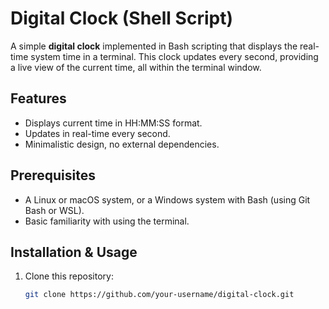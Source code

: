 # Digital Clock (Shell Script)

A simple **digital clock** implemented in Bash scripting that displays the real-time system time in a terminal. This clock updates every second, providing a live view of the current time, all within the terminal window.

## Features
- Displays current time in HH:MM:SS format.
- Updates in real-time every second.
- Minimalistic design, no external dependencies.

## Prerequisites
- A Linux or macOS system, or a Windows system with Bash (using Git Bash or WSL).
- Basic familiarity with using the terminal.

## Installation & Usage
1. Clone this repository:
   ```bash
   git clone https://github.com/your-username/digital-clock.git
